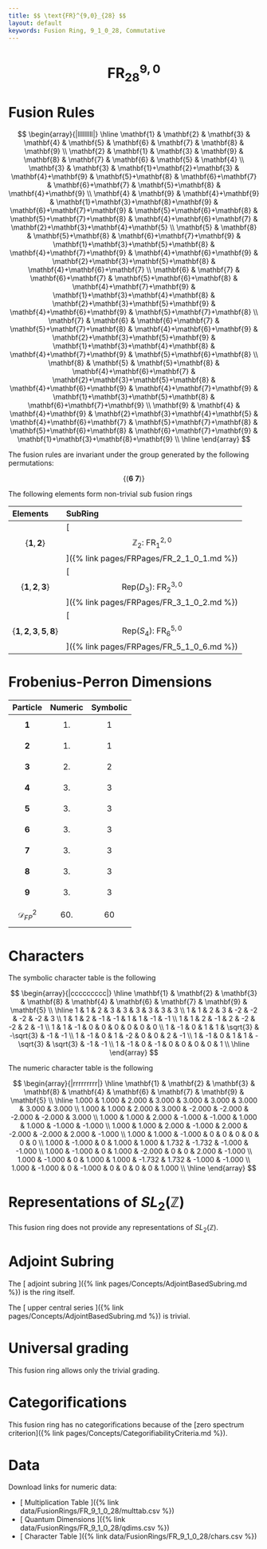 ```yaml
---
title: $$ \text{FR}^{9,0}_{28} $$
layout: default
keywords: Fusion Ring, 9_1_0_28, Commutative
---
```

# $$ \text{FR}^{9,0}_{28} $$


# Fusion Rules

$$
\begin{array}{|lllllllll|}
\hline
 \mathbf{1} & \mathbf{2} & \mathbf{3} & \mathbf{4} & \mathbf{5} & \mathbf{6} & \mathbf{7} & \mathbf{8} & \mathbf{9} \\
 \mathbf{2} & \mathbf{1} & \mathbf{3} & \mathbf{9} & \mathbf{8} & \mathbf{7} & \mathbf{6} & \mathbf{5} & \mathbf{4} \\
 \mathbf{3} & \mathbf{3} & \mathbf{1}+\mathbf{2}+\mathbf{3} & \mathbf{4}+\mathbf{9} & \mathbf{5}+\mathbf{8} & \mathbf{6}+\mathbf{7} & \mathbf{6}+\mathbf{7} & \mathbf{5}+\mathbf{8} & \mathbf{4}+\mathbf{9} \\
 \mathbf{4} & \mathbf{9} & \mathbf{4}+\mathbf{9} & \mathbf{1}+\mathbf{3}+\mathbf{8}+\mathbf{9} & \mathbf{6}+\mathbf{7}+\mathbf{9} & \mathbf{5}+\mathbf{6}+\mathbf{8} & \mathbf{5}+\mathbf{7}+\mathbf{8} & \mathbf{4}+\mathbf{6}+\mathbf{7} & \mathbf{2}+\mathbf{3}+\mathbf{4}+\mathbf{5} \\
 \mathbf{5} & \mathbf{8} & \mathbf{5}+\mathbf{8} & \mathbf{6}+\mathbf{7}+\mathbf{9} & \mathbf{1}+\mathbf{3}+\mathbf{5}+\mathbf{8} & \mathbf{4}+\mathbf{7}+\mathbf{9} & \mathbf{4}+\mathbf{6}+\mathbf{9} & \mathbf{2}+\mathbf{3}+\mathbf{5}+\mathbf{8} & \mathbf{4}+\mathbf{6}+\mathbf{7} \\
 \mathbf{6} & \mathbf{7} & \mathbf{6}+\mathbf{7} & \mathbf{5}+\mathbf{6}+\mathbf{8} & \mathbf{4}+\mathbf{7}+\mathbf{9} & \mathbf{1}+\mathbf{3}+\mathbf{4}+\mathbf{8} & \mathbf{2}+\mathbf{3}+\mathbf{5}+\mathbf{9} & \mathbf{4}+\mathbf{6}+\mathbf{9} & \mathbf{5}+\mathbf{7}+\mathbf{8} \\
 \mathbf{7} & \mathbf{6} & \mathbf{6}+\mathbf{7} & \mathbf{5}+\mathbf{7}+\mathbf{8} & \mathbf{4}+\mathbf{6}+\mathbf{9} & \mathbf{2}+\mathbf{3}+\mathbf{5}+\mathbf{9} & \mathbf{1}+\mathbf{3}+\mathbf{4}+\mathbf{8} & \mathbf{4}+\mathbf{7}+\mathbf{9} & \mathbf{5}+\mathbf{6}+\mathbf{8} \\
 \mathbf{8} & \mathbf{5} & \mathbf{5}+\mathbf{8} & \mathbf{4}+\mathbf{6}+\mathbf{7} & \mathbf{2}+\mathbf{3}+\mathbf{5}+\mathbf{8} & \mathbf{4}+\mathbf{6}+\mathbf{9} & \mathbf{4}+\mathbf{7}+\mathbf{9} & \mathbf{1}+\mathbf{3}+\mathbf{5}+\mathbf{8} & \mathbf{6}+\mathbf{7}+\mathbf{9} \\
 \mathbf{9} & \mathbf{4} & \mathbf{4}+\mathbf{9} & \mathbf{2}+\mathbf{3}+\mathbf{4}+\mathbf{5} & \mathbf{4}+\mathbf{6}+\mathbf{7} & \mathbf{5}+\mathbf{7}+\mathbf{8} & \mathbf{5}+\mathbf{6}+\mathbf{8} & \mathbf{6}+\mathbf{7}+\mathbf{9} & \mathbf{1}+\mathbf{3}+\mathbf{8}+\mathbf{9} \\
\hline
\end{array}
$$


The fusion rules are invariant under the group generated by the following permutations:

$$ \{(\mathbf{6} \  \mathbf{7})\} $$


The following elements form non-trivial sub fusion rings

| Elements | SubRing |
| :------ | :------ |
| $$ \{\mathbf{1},\mathbf{2}\} $$ | [ $$ \mathbb{Z}_2:\ \text{FR}^{2,0}_{1} $$ ]({% link pages/FRPages/FR_2_1_0_1.md %}) |
| $$ \{\mathbf{1},\mathbf{2},\mathbf{3}\} $$ | [ $$ \left.\text{Rep(}D_3\right):\ \text{FR}^{3,0}_{2} $$ ]({% link pages/FRPages/FR_3_1_0_2.md %}) |
| $$ \{\mathbf{1},\mathbf{2},\mathbf{3},\mathbf{5},\mathbf{8}\} $$ | [ $$ \left.\text{Rep(}S_4\right):\ \text{FR}^{5,0}_{6} $$ ]({% link pages/FRPages/FR_5_1_0_6.md %}) |

# Frobenius-Perron Dimensions

| Particle | Numeric | Symbolic |
| :------ | :------ | :------ |
| $$ \mathbf{1} $$ | $$ 1. $$ | $$ 1 $$ |
| $$ \mathbf{2} $$ | $$ 1. $$ | $$ 1 $$ |
| $$ \mathbf{3} $$ | $$ 2. $$ | $$ 2 $$ |
| $$ \mathbf{4} $$ | $$ 3. $$ | $$ 3 $$ |
| $$ \mathbf{5} $$ | $$ 3. $$ | $$ 3 $$ |
| $$ \mathbf{6} $$ | $$ 3. $$ | $$ 3 $$ |
| $$ \mathbf{7} $$ | $$ 3. $$ | $$ 3 $$ |
| $$ \mathbf{8} $$ | $$ 3. $$ | $$ 3 $$ |
| $$ \mathbf{9} $$ | $$ 3. $$ | $$ 3 $$ |
| $$ \mathcal{D}_{FP}^2 $$ | $$ 60. $$ | $$ 60 $$ |

# Characters

The symbolic character table is the following

$$
\begin{array}{|ccccccccc|}
\hline
 \mathbf{1} & \mathbf{2} & \mathbf{3} & \mathbf{8} & \mathbf{4} & \mathbf{6} & \mathbf{7} & \mathbf{9} & \mathbf{5} \\
\hline
 1 & 1 & 2 & 3 & 3 & 3 & 3 & 3 & 3 \\
 1 & 1 & 2 & 3 & -2 & -2 & -2 & -2 & 3 \\
 1 & 1 & 2 & -1 & -1 & 1 & 1 & -1 & -1 \\
 1 & 1 & 2 & -1 & 2 & -2 & -2 & 2 & -1 \\
 1 & 1 & -1 & 0 & 0 & 0 & 0 & 0 & 0 \\
 1 & -1 & 0 & 1 & 1 & \sqrt{3} & -\sqrt{3} & -1 & -1 \\
 1 & -1 & 0 & 1 & -2 & 0 & 0 & 2 & -1 \\
 1 & -1 & 0 & 1 & 1 & -\sqrt{3} & \sqrt{3} & -1 & -1 \\
 1 & -1 & 0 & -1 & 0 & 0 & 0 & 0 & 1 \\
\hline
\end{array}
$$

The numeric character table is the following

$$
\begin{array}{|rrrrrrrrr|}
\hline
 \mathbf{1} & \mathbf{2} & \mathbf{3} & \mathbf{8} & \mathbf{4} & \mathbf{6} & \mathbf{7} & \mathbf{9} & \mathbf{5} \\
\hline
 1.000 & 1.000 & 2.000 & 3.000 & 3.000 & 3.000 & 3.000 & 3.000 & 3.000 \\
 1.000 & 1.000 & 2.000 & 3.000 & -2.000 & -2.000 & -2.000 & -2.000 & 3.000 \\
 1.000 & 1.000 & 2.000 & -1.000 & -1.000 & 1.000 & 1.000 & -1.000 & -1.000 \\
 1.000 & 1.000 & 2.000 & -1.000 & 2.000 & -2.000 & -2.000 & 2.000 & -1.000 \\
 1.000 & 1.000 & -1.000 & 0 & 0 & 0 & 0 & 0 & 0 \\
 1.000 & -1.000 & 0 & 1.000 & 1.000 & 1.732 & -1.732 & -1.000 & -1.000 \\
 1.000 & -1.000 & 0 & 1.000 & -2.000 & 0 & 0 & 2.000 & -1.000 \\
 1.000 & -1.000 & 0 & 1.000 & 1.000 & -1.732 & 1.732 & -1.000 & -1.000 \\
 1.000 & -1.000 & 0 & -1.000 & 0 & 0 & 0 & 0 & 1.000 \\
\hline
\end{array}
$$

# Representations of $SL_2(\mathbb{Z})$

This fusion ring does not provide any representations of $SL_2(\mathbb{Z}).$

# Adjoint Subring

The [ adjoint subring ]({% link pages/Concepts/AdjointBasedSubring.md %}) is the ring itself.

The [ upper central series ]({% link pages/Concepts/AdjointBasedSubring.md %}) is trivial.

# Universal grading

This fusion ring allows only the trivial grading.

# Categorifications

This fusion ring has no categorifications because of the [zero spectrum criterion]({% link pages/Concepts/CategorifiabilityCriteria.md %}).


# Data

Download links for numeric data:

* [ Multiplication Table ]({% link data/FusionRings/FR_9_1_0_28/multtab.csv %})
* [ Quantum Dimensions ]({% link data/FusionRings/FR_9_1_0_28/qdims.csv %})
* [ Character Table ]({% link data/FusionRings/FR_9_1_0_28/chars.csv %})

